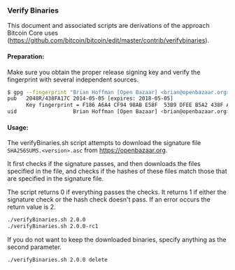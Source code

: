 ### Verify Binaries

This document and associated scripts are derivations of the approach Bitcoin Core uses (https://github.com/bitcoin/bitcoin/edit/master/contrib/verifybinaries).

#### Preparation:

Make sure you obtain the proper release signing key and verify the fingerprint with several independent sources.

```sh
$ gpg --fingerprint "Brian Hoffman [Open Bazaar] <brian@openbazaar.org>"
pub   2048R/438FA17C 2014-05-05 [expires: 2018-05-05]
      Key fingerprint = F186 A6A4 CF94 98AB E58F  53B9 DFEE B5A2 438F A17C
uid                  Brian Hoffman [Open Bazaar] <brian@openbazaar.org>
```

#### Usage:

The verifyBinaries.sh script attempts to download the signature file `SHA256SUMS.<version>.asc` from https://openbazaar.org.

It first checks if the signature passes, and then downloads the files specified in the file, and checks if the hashes of these files match those that are specified in the signature file.

The script returns 0 if everything passes the checks. It returns 1 if either the signature check or the hash check doesn't pass. If an error occurs the return value is 2.


```sh
./verifyBinaries.sh 2.0.0
./verifyBinaries.sh 2.0.0-rc1
```

If you do not want to keep the downloaded binaries, specify anything as the second parameter.

```sh
./verifyBinaries.sh 2.0.0 delete
```
